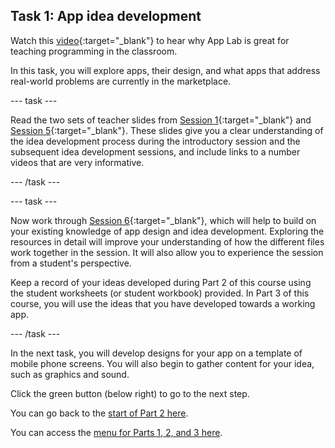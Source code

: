 ## Task 1: App idea development

Watch this [video](https://youtu.be/e1St8LB4VJA){:target="_blank"} to hear why App Lab is great for teaching programming in the classroom.

In this task, you will explore apps, their design, and what apps that address real-world problems are currently in the marketplace.

--- task ---

Read the two sets of teacher slides from [Session 1](https://docs.google.com/presentation/d/144Uc-9llYy4LVkKkD0AYTn5ZLM_vWLcPhGiIbuctNXs){:target="_blank"} and [Session 5](https://docs.google.com/presentation/d/1aca6FNN8WHA136iyUT-TI8LxI0CkND28hiXcQH6na0U){:target="_blank"}. These slides give you a clear understanding of the idea development process during the introductory session and the subsequent idea development sessions, and include links to a number videos that are very informative.

--- /task ---

--- task ---

Now work through [Session 6](https://drive.google.com/drive/folders/1MDhtKM8quM0U11biljR4F_LdRfMO-chk?usp=sharing){:target="_blank"}, which will help to build on your existing knowledge of app design and idea development. Exploring the resources in detail will improve your understanding of how the different files work together in the session. It will also allow you to experience the session from a student's perspective.

Keep a record of your ideas developed during Part 2 of this course using the student worksheets (or student workbook) provided. In Part 3 of this course, you will use the ideas that you have developed towards a working app.

--- /task ---

In the next task, you will develop designs for your app on a template of mobile phone screens. You will also begin to gather content for your idea, such as graphics and sound.

Click the green button (below right) to go to the next step.

You can go back to the [start of Part 2 here](https://projects.raspberrypi.org/en/projects/Year8-RelevanceTraining-Part3-GBICi4).

You can access the [menu for Parts 1, 2, and 3 here](https://projects.raspberrypi.org/en/pathways/year8-relevancetraining-gbici4).

